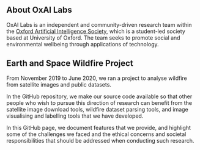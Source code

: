 ## About OxAI Labs
OxAI Labs is an independent and community-driven research team within the [Oxford Artificial Intelligence Society](http://oxai.org), 
which is a student-led society based at University of Oxford. 
The team seeks to promote social and environmental wellbeing through applications of technology. 

## Earth and Space Wildfire Project
From November 2019 to June 2020, we ran a project to analyse wildfire from satellite images and public datasets.

In the GitHub repository, we make our source code available so that other people who wish to pursue this direction of research
can benefit from the satellite image download tools, wildfire dataset parsing tools, and image visualising and labelling tools that we have developed.

In this GitHub page, we document features that we provide, and highlight some of the challenges we faced 
and the ethical concerns and societal responsibilities that should be addressed when conducting such research.

